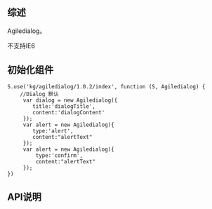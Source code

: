 ## 综述

Agiledialog。

不支持IE6

## 初始化组件
		
    S.use('kg/agiledialog/1.0.2/index', function (S, Agiledialog) {
        //Dialog 默认
         var dialog = new Agiledialog({
            title:'dialogTitle',
            content:'dialogContent'
         });
         var alert = new Agiledialog({
            type:'alert',
            content:"alertText"
         });
         var alert = new Agiledialog({
             type:'confirm',
             content:"alertText"
         });
    })

## API说明
